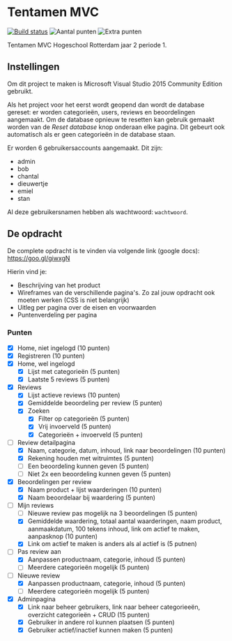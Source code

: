 ﻿# Tentamen MVC
[![Build status](https://img.shields.io/appveyor/ci/bartlangelaan/tentamen.svg)](https://ci.appveyor.com/project/BartLangelaan/tentamen)
![Aantal punten](https://img.shields.io/badge/punten-95%2F95-green.svg)
![Extra punten](https://img.shields.io/badge/extra_punten-50%2F75-yellow.svg)

Tentamen MVC Hogeschool Rotterdam jaar 2 periode 1.

## Instellingen

Om dit project te maken is Microsoft Visual Studio 2015 Community Edition gebruikt.

Als het project voor het eerst wordt geopend dan wordt de database gereset: er worden categorieën, users, reviews en beoordelingen aangemaakt. Om de database opnieuw te resetten kan gebruik gemaakt worden van de *Reset database* knop onderaan elke pagina. Dit gebeurt ook automatisch als er geen categorieën in de database staan.

Er worden 6 gebruikersaccounts aangemaakt. Dit zijn:

- admin
- bob
- chantal
- dieuwertje
- emiel
- stan

Al deze gebruikersnamen hebben als wachtwoord:  `wachtwoord`.



## De opdracht
De complete opdracht is te vinden via volgende link (google docs): https://goo.gl/giwxgN

Hierin vind je:

- Beschrijving van het product
- Wireframes van de verschillende pagina's. Zo zal jouw opdracht ook moeten werken (CSS is niet belangrijk)
- Uitleg per pagina over de eisen en voorwaarden
- Puntenverdeling per pagina

### Punten

- [x] Home, niet ingelogd (10 punten)
- [x] Registreren (10 punten)
- [x] Home, wel ingelogd
  - [x] Lijst met categorieën (5 punten)
  - [x] Laatste 5 reviews (5 punten)
- [x] Reviews
  - [x] Lijst actieve reviews (10 punten)
  - [x] Gemiddelde beoordeling per review (5 punten)
  - [x] Zoeken
    - [x] Filter op categorieën (5 punten)
    - [x] Vrij invoerveld (5 punten)
    - [x] Categorieën + invoerveld (5 punten)
- [ ] Review detailpagina
  - [x] Naam, categorie, datum, inhoud, link naar beoordelingen (10 punten)
  - [x] Rekening houden met witruimtes (5 punten)
  - [ ] Een beoordeling kunnen geven (5 punten)
  - [ ] Niet 2x een beoordeling kunnen geven (5 punten)
- [x] Beoordelingen per review
  - [x] Naam product + lijst waarderingen (10 punten)
  - [x] Naam beoordelaar bij waardering (5 punten)
- [ ] Mijn reviews
  - [ ] Nieuwe review pas mogelijk na 3 beoordelingen (5 punten)
  - [x] Gemiddelde waardering, totaal aantal waarderingen, naam product, aanmaakdatum, 100 tekens inhoud, link om actief te maken, aanpasknop (10 punten)
  - [x] Link om actief te maken is anders als al actief is (5 putnen)
- [ ] Pas review aan
  - [x] Aanpassen productnaam, categorie, inhoud (5 punten)
  - [ ] Meerdere categorieën mogelijk (5 punten)
- [ ] Nieuwe review
  - [x] Aanpassen productnaam, categorie, inhoud (5 punten)
  - [ ] Meerdere categorieën mogelijk (5 punten)
- [x] Adminpagina
  - [x] Link naar beheer gebruikers, link naar beheer categorieeën, overzicht categorieën + CRUD (15 punten)
  - [x] Gebruiker in andere rol kunnen plaatsen (5 punten)
  - [x] Gebruiker actief/inactief kunnen maken (5 punten)
